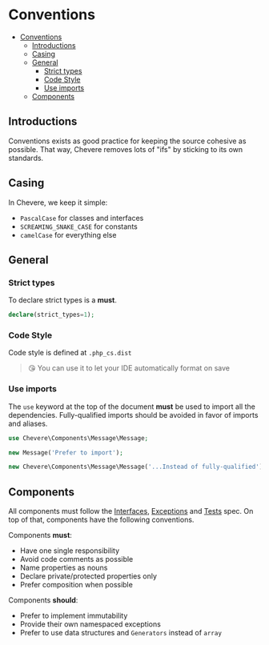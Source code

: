 # Conventions
- [Conventions](#conventions)
  - [Introductions](#introductions)
  - [Casing](#casing)
  - [General](#general)
    - [Strict types](#strict-types)
    - [Code Style](#code-style)
    - [Use imports](#use-imports)
  - [Components](#components)

## Introductions

Conventions exists as good practice for keeping the source cohesive as possible. That way, Chevere removes lots of "ifs" by sticking to its own standards.

## Casing

In Chevere, we keep it simple:

* `PascalCase` for classes and interfaces
* `SCREAMING_SNAKE_CASE` for constants
* `camelCase` for everything else

## General

### Strict types

To declare strict types is a **must**.

```php
declare(strict_types=1);
```

### Code Style

Code style is defined at `.php_cs.dist`

> 😘 You can use it to let your IDE automatically format on save

### Use imports

The `use` keyword at the top of the document **must** be used to import all the dependencies. Fully-qualified imports should be avoided in favor of imports and aliases.

```php
use Chevere\Components\Message\Message;

new Message('Prefer to import');
```

```php
new Chevere\Components\Message\Message('...Instead of fully-qualified');
```

## Components

All components must follow the [Interfaces](./interfaces.md), [Exceptions](./exceptions.md) and [Tests](./tests.md) spec. On top of that, components have the following conventions.

Components **must**:

* Have one single responsibility
* Avoid code comments as possible
* Name properties as nouns
* Declare private/protected properties only
* Prefer composition when possible

Components **should**:

* Prefer to implement immutability
* Provide their own namespaced exceptions
* Prefer to use data structures and `Generators` instead of `array`